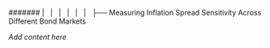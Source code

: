####### |   |   |   |   |   |   ├── Measuring Inflation Spread Sensitivity Across Different Bond Markets

*Add content here*